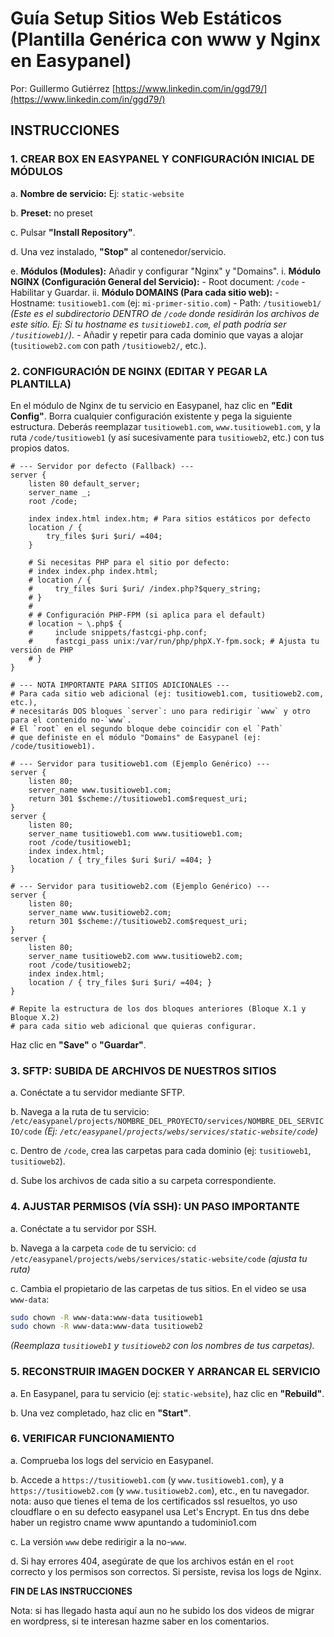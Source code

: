 # Guía Setup Sitios Web Estáticos (Plantilla Genérica con www y Nginx en Easypanel)

Por: Guillermo Gutiérrez [https://www.linkedin.com/in/ggd79/](https://www.linkedin.com/in/ggd79/)

## INSTRUCCIONES

### 1. CREAR BOX EN EASYPANEL Y CONFIGURACIÓN INICIAL DE MÓDULOS

a. **Nombre de servicio:** Ej: `static-website`

b. **Preset:** no preset

c. Pulsar **"Install Repository"**.

d. Una vez instalado, **"Stop"** al contenedor/servicio.

e. **Módulos (Modules):** Añadir y configurar "Nginx" y "Domains".
    i. **Módulo NGINX (Configuración General del Servicio):**
        - Root document: `/code`
        - Habilitar y Guardar.
    ii. **Módulo DOMAINS (Para cada sitio web):**
        - Hostname: `tusitioweb1.com` (ej: `mi-primer-sitio.com`)
        - Path: `/tusitioweb1/`
          *(Este es el subdirectorio DENTRO de `/code` donde residirán los archivos de este sitio. Ej: Si tu hostname es `tusitioweb1.com`, el path podría ser `/tusitioweb1/`).*
        - Añadir y repetir para cada dominio que vayas a alojar (`tusitioweb2.com` con path `/tusitioweb2/`, etc.).

### 2. CONFIGURACIÓN DE NGINX (EDITAR Y PEGAR LA PLANTILLA)

En el módulo de Nginx de tu servicio en Easypanel, haz clic en **"Edit Config"**.
Borra cualquier configuración existente y pega la siguiente estructura.
Deberás reemplazar `tusitioweb1.com`, `www.tusitioweb1.com`, y la ruta `/code/tusitioweb1` (y así sucesivamente para `tusitioweb2`, etc.) con tus propios datos.

```nginx
# --- Servidor por defecto (Fallback) ---
server {
    listen 80 default_server;
    server_name _;
    root /code;

    index index.html index.htm; # Para sitios estáticos por defecto
    location / {
        try_files $uri $uri/ =404;
    }

    # Si necesitas PHP para el sitio por defecto:
    # index index.php index.html;
    # location / {
    #     try_files $uri $uri/ /index.php?$query_string;
    # }
    #
    # # Configuración PHP-FPM (si aplica para el default)
    # location ~ \.php$ {
    #     include snippets/fastcgi-php.conf;
    #     fastcgi_pass unix:/var/run/php/phpX.Y-fpm.sock; # Ajusta tu versión de PHP
    # }
}

# --- NOTA IMPORTANTE PARA SITIOS ADICIONALES ---
# Para cada sitio web adicional (ej: tusitioweb1.com, tusitioweb2.com, etc.),
# necesitarás DOS bloques `server`: uno para redirigir `www` y otro para el contenido no-`www`.
# El `root` en el segundo bloque debe coincidir con el `Path`
# que definiste en el módulo "Domains" de Easypanel (ej: /code/tusitioweb1).

# --- Servidor para tusitioweb1.com (Ejemplo Genérico) ---
server {
    listen 80;
    server_name www.tusitioweb1.com;
    return 301 $scheme://tusitioweb1.com$request_uri;
}
server {
    listen 80;
    server_name tusitioweb1.com www.tusitioweb1.com;
    root /code/tusitioweb1;
    index index.html;
    location / { try_files $uri $uri/ =404; }
}

# --- Servidor para tusitioweb2.com (Ejemplo Genérico) ---
server {
    listen 80;
    server_name www.tusitioweb2.com;
    return 301 $scheme://tusitioweb2.com$request_uri;
}
server {
    listen 80;
    server_name tusitioweb2.com www.tusitioweb2.com;
    root /code/tusitioweb2;
    index index.html;
    location / { try_files $uri $uri/ =404; }
}

# Repite la estructura de los dos bloques anteriores (Bloque X.1 y Bloque X.2)
# para cada sitio web adicional que quieras configurar.
```

Haz clic en **"Save"** o **"Guardar"**.

### 3. SFTP: SUBIDA DE ARCHIVOS DE NUESTROS SITIOS

a. Conéctate a tu servidor mediante SFTP.

b. Navega a la ruta de tu servicio:
   `/etc/easypanel/projects/NOMBRE_DEL_PROYECTO/services/NOMBRE_DEL_SERVICIO/code`
   *(Ej: `/etc/easypanel/projects/webs/services/static-website/code`)*

c. Dentro de `/code`, crea las carpetas para cada dominio (ej: `tusitioweb1`, `tusitioweb2`).

d. Sube los archivos de cada sitio a su carpeta correspondiente.

### 4. AJUSTAR PERMISOS (VÍA SSH): UN PASO IMPORTANTE

a. Conéctate a tu servidor por SSH.

b. Navega a la carpeta `code` de tu servicio:
   `cd /etc/easypanel/projects/webs/services/static-website/code` *(ajusta tu ruta)*

c. Cambia el propietario de las carpetas de tus sitios. En el video se usa `www-data`:
   ```bash
   sudo chown -R www-data:www-data tusitioweb1
   sudo chown -R www-data:www-data tusitioweb2
   ```
   *(Reemplaza `tusitioweb1` y `tusitioweb2` con los nombres de tus carpetas).*

### 5. RECONSTRUIR IMAGEN DOCKER Y ARRANCAR EL SERVICIO

a. En Easypanel, para tu servicio (ej: `static-website`), haz clic en **"Rebuild"**.

b. Una vez completado, haz clic en **"Start"**.

### 6. VERIFICAR FUNCIONAMIENTO

a. Comprueba los logs del servicio en Easypanel.

b. Accede a `https://tusitioweb1.com` (y `www.tusitioweb1.com`), y a `https://tusitioweb2.com` (y `www.tusitioweb2.com`), etc., en tu navegador.
nota: auso que tienes el tema de los certificados ssl resueltos, yo uso cloudflare o en su defecto easypanel usa Let's Encrypt.
En tus dns debe haber un registro cname www apuntando a tudominio1.com

c. La versión `www` debe redirigir a la no-`www`.

d. Si hay errores 404, asegúrate de que los archivos están en el `root` correcto y los permisos son correctos. Si persiste, revisa los logs de Nginx.

**FIN DE LAS INSTRUCCIONES**

Nota: si has llegado hasta aquí aun no he subido los dos videos de migrar en wordpress, si te interesan hazme saber en los comentarios.
